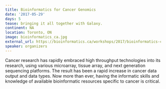 ```yaml
---
title: Bioinformatics for Cancer Genomics
date: '2017-05-29'
days: 5
tease: bringing it all together with Galaxy.
continent: NA
location: Toronto, ON
image: bioinformatics_ca.jpg
external_url: https://bioinformatics.ca/workshops/2017/bioinformatics-cancer-genomics-2017
speaker: organizers
---
```


Cancer research has rapidly embraced high throughput technologies into its research, using various microarray, tissue array, and next generation sequencing platforms. The result has been a rapid increase in cancer data output and data types. Now more than ever, having the informatic skills and knowledge of available bioinformatic resources specific to cancer is critical.
